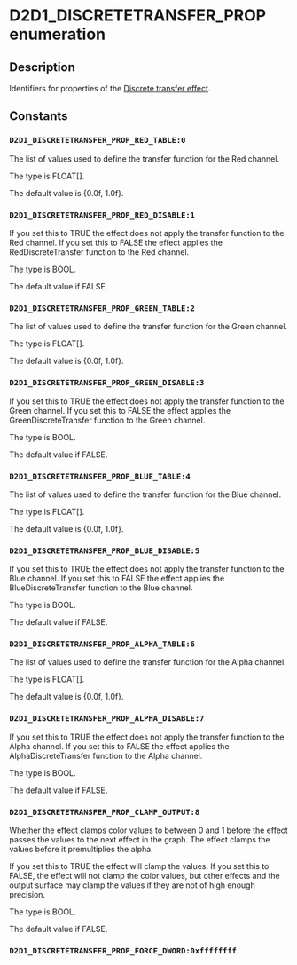 # D2D1_DISCRETETRANSFER_PROP enumeration

## Description

Identifiers for properties of the [Discrete transfer effect](https://learn.microsoft.com/windows/desktop/Direct2D/discrete-transfer).

## Constants

### `D2D1_DISCRETETRANSFER_PROP_RED_TABLE:0`

The list of values used to define the transfer function for the Red channel.

The type is FLOAT[].

The default value is {0.0f, 1.0f}.

### `D2D1_DISCRETETRANSFER_PROP_RED_DISABLE:1`

If you set this to TRUE the effect does not apply the transfer function to the Red channel.
If you set this to FALSE the effect applies the RedDiscreteTransfer function to the Red channel.

The type is BOOL.

The default value if FALSE.

### `D2D1_DISCRETETRANSFER_PROP_GREEN_TABLE:2`

The list of values used to define the transfer function for the Green channel.

The type is FLOAT[].

The default value is {0.0f, 1.0f}.

### `D2D1_DISCRETETRANSFER_PROP_GREEN_DISABLE:3`

If you set this to TRUE the effect does not apply the transfer function to the Green channel.
If you set this to FALSE the effect applies the GreenDiscreteTransfer function to the Green channel.

The type is BOOL.

The default value if FALSE.

### `D2D1_DISCRETETRANSFER_PROP_BLUE_TABLE:4`

The list of values used to define the transfer function for the Blue channel.

The type is FLOAT[].

The default value is {0.0f, 1.0f}.

### `D2D1_DISCRETETRANSFER_PROP_BLUE_DISABLE:5`

If you set this to TRUE the effect does not apply the transfer function to the Blue channel.
If you set this to FALSE the effect applies the BlueDiscreteTransfer function to the Blue channel.

The type is BOOL.

The default value if FALSE.

### `D2D1_DISCRETETRANSFER_PROP_ALPHA_TABLE:6`

The list of values used to define the transfer function for the Alpha channel.

The type is FLOAT[].

The default value is {0.0f, 1.0f}.

### `D2D1_DISCRETETRANSFER_PROP_ALPHA_DISABLE:7`

If you set this to TRUE the effect does not apply the transfer function to the Alpha channel.
If you set this to FALSE the effect applies the AlphaDiscreteTransfer function to the Alpha channel.

The type is BOOL.

The default value if FALSE.

### `D2D1_DISCRETETRANSFER_PROP_CLAMP_OUTPUT:8`

Whether the effect clamps color values to between 0 and 1 before the effect passes the values to the next effect in the graph.
The effect clamps the values before it premultiplies the alpha.

If you set this to TRUE the effect will clamp the values. If you set this to FALSE, the effect will not clamp the color values,
but other effects and the output surface may clamp the values if they are not of high enough precision.

The type is BOOL.

The default value if FALSE.

### `D2D1_DISCRETETRANSFER_PROP_FORCE_DWORD:0xffffffff`